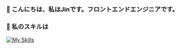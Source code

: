 ### 👋 こんにちは、私はJinです。フロントエンドエンジニアです。

### 🌱 私のスキルは
 
[![My Skills](https://skillicons.dev/icons?i=js,html,css,sass,ts,react,nextjs,tailwind,redux,nodejs,git,github)](https://skillicons.dev)
 
